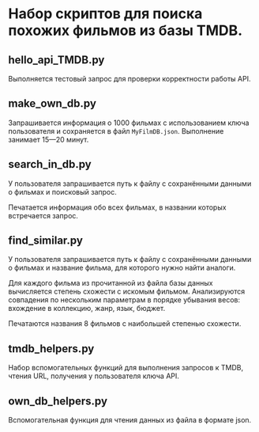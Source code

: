 # Набор скриптов для поиска похожих фильмов из базы TMDB.

## hello_api_TMDB.py

Выполняется тестовый запрос для проверки корректности работы API.

## make_own_db.py

Запрашивается информация о 1000 фильмах с использованием ключа пользователя и сохраняется в файл `MyFilmDB.json`. Выполнение занимает 15—20 минут.

## search_in_db.py

У пользователя запрашивается путь к файлу с сохранёнными данными о фильмах и поисковый запрос.

Печатается информация обо всех фильмах, в названии которых встречается запрос.

## find_similar.py

У пользователя запрашивается путь к файлу с сохранёнными данными о фильмах и название фильма, для которого нужно найти аналоги.

Для каждого фильма из прочитанной из файла базы данных вычисляется степень схожести с искомым фильмом. Анализируются совпадения по нескольким параметрам в порядке убывания весов: вхождение в коллекцию, жанр, язык, бюджет.

Печатаются названия 8 фильмов с наибольшей степенью схожести.

## tmdb_helpers.py

Набор вспомогательных функций для выполнения запросов к TMDB, чтения URL, получения у пользователя ключа API.

## own_db_helpers.py

Вспомогательная функция для чтения данных из файла в формате json.
